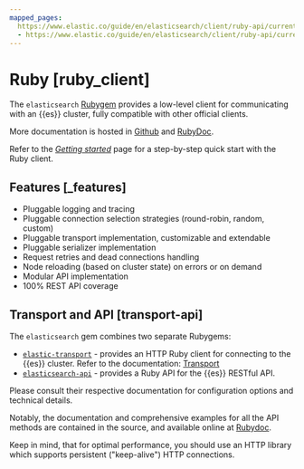 ```yaml
---
mapped_pages:
  https://www.elastic.co/guide/en/elasticsearch/client/ruby-api/current/index.html
  - https://www.elastic.co/guide/en/elasticsearch/client/ruby-api/current/ruby_client.html
---
```


# Ruby [ruby_client]

The `elasticsearch` [Rubygem](http://rubygems.org/gems/elasticsearch) provides a low-level client for communicating with an {{es}} cluster, fully compatible with other official clients.

More documentation is hosted in [Github](https://github.com/elastic/elasticsearch-ruby) and [RubyDoc](http://rubydoc.info/gems/elasticsearch).

Refer to the [*Getting started*](/reference/getting-started.md) page for a step-by-step quick start with the Ruby client.


## Features [_features]

* Pluggable logging and tracing
* Pluggable connection selection strategies (round-robin, random, custom)
* Pluggable transport implementation, customizable and extendable
* Pluggable serializer implementation
* Request retries and dead connections handling
* Node reloading (based on cluster state) on errors or on demand
* Modular API implementation
* 100% REST API coverage


## Transport and API [transport-api]

The `elasticsearch` gem combines two separate Rubygems:

* [`elastic-transport`](https://github.com/elastic/elastic-transport-ruby/) - provides an HTTP Ruby client for connecting to the {{es}} cluster. Refer to the documentation: [Transport](/reference/transport.md)
* [`elasticsearch-api`](https://github.com/elastic/elasticsearch-ruby/tree/main/elasticsearch-api) - provides a Ruby API for the {{es}} RESTful API.

Please consult their respective documentation for configuration options and technical details.

Notably, the documentation and comprehensive examples for all the API methods are contained in the source, and available online at [Rubydoc](http://rubydoc.info/gems/elasticsearch-api/Elasticsearch/API/Actions).

Keep in mind, that for optimal performance, you should use an HTTP library which supports persistent ("keep-alive") HTTP connections.

